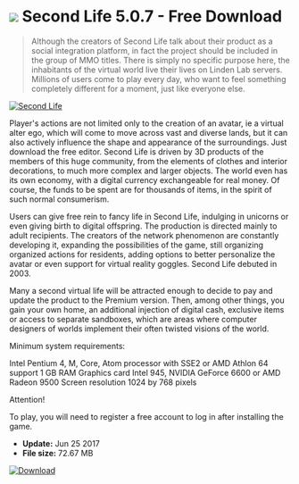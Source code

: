 # ![](https://cdn.softexe.net/static/icon/win.gif) Second Life 5.0.7 - Free Download

> Although the creators of Second Life talk about their product as a social integration platform, in fact the project should be included in the group of MMO titles. There is simply no specific purpose here, the inhabitants of the virtual world live their lives on Linden Lab servers. Millions of users come to play every day, who want to feel something completely different for a moment, just like everyone else.

[![Second Life](https:https://tse4.explicit.bing.net/th?id=OIP.uC_3q9jaMPuH0R_SCLRygAHaHa&pid=Api)](https://softexe.net/win/games-entertainment/rpg/second-life:pRaff.html)

Player's actions are not limited only to the creation of an avatar, ie a virtual alter ego, which will come to move across vast and diverse lands, but it can also actively influence the shape and appearance of the surroundings. Just download the free editor. Second Life is driven by 3D products of the members of this huge community, from the elements of clothes and interior decorations, to much more complex and larger objects. The world even has its own economy, with a digital currency exchangeable for real money. Of course, the funds to be spent are for thousands of items, in the spirit of such normal consumerism.
  
 
 Users can give free rein to fancy life in Second Life, indulging in unicorns or even giving birth to digital offspring. The production is directed mainly to adult recipients. The creators of the network phenomenon are constantly developing it, expanding the possibilities of the game, still organizing organized actions for residents, adding options to better personalize the avatar or even support for virtual reality goggles. Second Life debuted in 2003.
 
 
 
 
 
 Many a second virtual life will be attracted enough to decide to pay and update the product to the Premium version. Then, among other things, you gain your own home, an additional injection of digital cash, exclusive items or access to separate sandboxes, which are areas where computer designers of worlds implement their often twisted visions of the world.
 
 Minimum system requirements:
 
 Intel Pentium 4, M, Core, Atom processor with SSE2 or AMD Athlon 64 support
 1 GB RAM
 Graphics card Intel 945, NVIDIA GeForce 6600 or AMD Radeon 9500
 Screen resolution 1024 by 768 pixels
 
 
 Attention!
 
 
 To play, you will need to register a free account to log in after installing the game.


- **Update:** Jun 25 2017
- **File size:** 72.67 MB

[![Download](https://cdn.softexe.net/static/img/download.png)](https://softexe.net/win/games-entertainment/rpg/second-life:pRaff.html)

